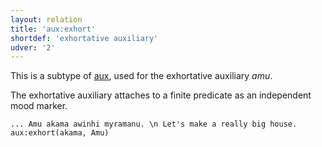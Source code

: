 ```yaml
---
layout: relation
title: 'aux:exhort'
shortdef: 'exhortative auxiliary'
udver: '2'
---
```


This is a subtype of [aux](), used for the exhortative auxiliary _amu_.

The exhortative auxiliary attaches to a finite predicate as an independent mood marker.

~~~ sdparse
... Amu akama awinhi myramanu. \n Let's make a really big house.
aux:exhort(akama, Amu)
~~~


<!-- Interlanguage links updated Po 6. listopadu 2023, 21:42:29 CET -->
